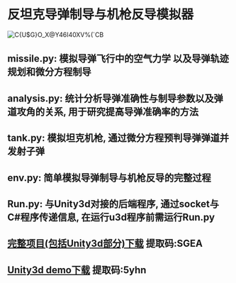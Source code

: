 # 反坦克导弹制导与机枪反导模拟器

![C{U$G}O_X@Y46I40XV%(`CB](https://github.com/TheKOG/Missile-Guidance-and-Anti-Missile-Simulator/assets/42380934/88630c8a-b260-43f1-bc97-d6b31f589a17)


## missile.py: 模拟导弹飞行中的空气力学 以及导弹轨迹规划和微分方程制导

## analysis.py: 统计分析导弹准确性与制导参数以及弹道攻角的关系, 用于研究提高导弹准确率的方法

## tank.py: 模拟坦克机枪, 通过微分方程预判导弹弹道并发射子弹

## env.py: 简单模拟导弹制导与机枪反导的完整过程

## Run.py: 与Unity3d对接的后端程序, 通过socket与C#程序传递信息, 在运行u3d程序前需运行Run.py



## [完整项目(包括Unity3d部分)下载](https://pan.quark.cn/s/d5b8f90b2d0a)               提取码:SGEA

## [Unity3d demo下载](https://pan.quark.cn/s/e01a67b0810c)           提取码:5yhn
